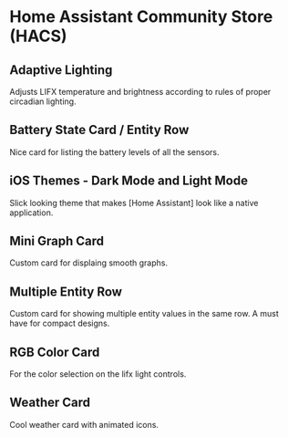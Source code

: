# Home Assistant Community Store (HACS)

## Adaptive Lighting
Adjusts LIFX temperature and brightness according to rules of proper circadian lighting.

## Battery State Card / Entity Row
Nice card for listing the battery levels of all the sensors.

## iOS Themes - Dark Mode and Light Mode
Slick looking theme that makes [Home Assistant] look like a native application.

## Mini Graph Card
Custom card for displaing smooth graphs.

## Multiple Entity Row
Custom card for showing multiple entity values in the same row.  A must have for compact designs.

## RGB Color Card
For the color selection on the lifx light controls.

## Weather Card
Cool weather card with animated icons.
